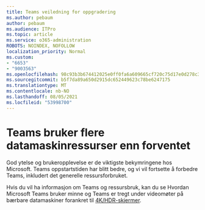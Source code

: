 ```yaml
---
title: Teams veiledning for oppgradering
ms.author: pebaum
author: pebaum
ms.audience: ITPro
ms.topic: article
ms.service: o365-administration
ROBOTS: NOINDEX, NOFOLLOW
localization_priority: Normal
ms.custom:
- "6653"
- "9003563"
ms.openlocfilehash: 98c93b3b674412025e0ff0fa6a609665cf720c75d17e0d278c3abe123d5ec01c
ms.sourcegitcommit: b5f7da89a650d2915dc652449623c78be6247175
ms.translationtype: MT
ms.contentlocale: nb-NO
ms.lasthandoff: 08/05/2021
ms.locfileid: "53998700"
---
```

# <a name="teams-is-using-more-computer-resources-than-expected"></a>Teams bruker flere datamaskinressurser enn forventet

God ytelse og brukeropplevelse er de viktigste bekymringene hos Microsoft. Teams oppstartstiden har blitt bedre, og vi vil fortsette å forbedre Teams, inkludert det generelle ressursforbruket.  

Hvis du vil ha informasjon om [](https://docs.microsoft.com/microsoftteams/teams-memory-usage-perf) Teams og ressursbruk, kan du se Hvordan Microsoft Teams bruker minne og Teams er tregt under videomøter på bærbare datamaskiner forankret til [4K/HDR-skjermer](https://docs.microsoft.com/MicrosoftTeams/troubleshoot/known-issues/teams-slow-video-meetings-laptops-4k).
